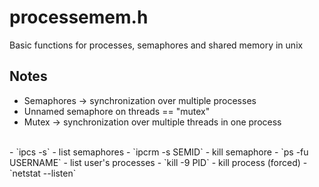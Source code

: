 # processemem.h
Basic functions for processes, semaphores and shared memory in unix

## Notes
- Semaphores -> synchronization over multiple processes
- Unnamed semaphore on threads == "mutex"
- Mutex -> synchronization over multiple threads in one process
<br />
- `ipcs -s`               - list semaphores
- `ipcrm -s SEMID`        - kill semaphore
- `ps -fu USERNAME`       - list user's processes
- `kill -9 PID`           - kill process (forced)
- `netstat --listen`
